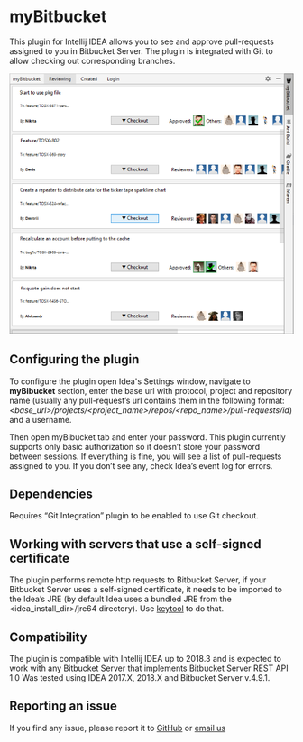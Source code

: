 # myBitbucket

This plugin for Intellij IDEA allows you to see and approve pull-requests assigned to you in Bitbucket Server. The plugin is integrated with Git to allow checking out corresponding branches.

![plugin example image](https://github.com/BigBurritoInc/BitbucketHelper4Idea/raw/master/src/main/resources/myBitbucket_example01.png)

## Configuring the plugin
To configure the plugin open Idea's Settings window, navigate to **myBibucket** section, enter the base url with protocol, project and repository name (usually any pull-request’s url contains them in the following format: _<base_url>/projects/<project_name>/repos/<repo_name>/pull-requests/id_) and a username.

Then open myBibucket tab and enter your password. This plugin currently supports only basic authorization so it doesn’t store your password between sessions. If everything is fine, you will see a list of pull-requests assigned to you. If you don’t see any, check Idea’s event log for errors.

## Dependencies
Requires “Git Integration” plugin to be enabled to use Git checkout.

## Working with servers that use a self-signed certificate
The plugin performs remote http requests to Bitbucket Server, if your Bitbucket Server uses a self-signed certificate, it needs to be imported to the Idea’s JRE (by default Idea uses a bundled JRE from the <idea_install_dir>/jre64 directory). Use [keytool](https://docs.oracle.com/javase/tutorial/security/toolfilex/rstep1.html) to do that. 

## Compatibility
The plugin is compatible with Intellij IDEA up to 2018.3 and is expected to work with any Bitbucket Server that implements 
Bitbucket Server REST API 1.0
Was tested using IDEA 2017.X, 2018.X and Bitbucket Server v.4.9.1. 

## Reporting an issue
If you find any issue, please report it to [GitHub](https://github.com/BigBurritoInc/BitbucketHelper4Idea/issues) or [email us](mailto:bitbucket.plugin@gmail.com)
